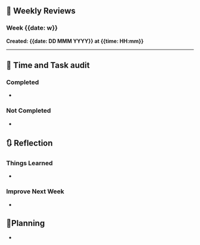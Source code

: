 ## 📑 Weekly Reviews
### Week {{date: w}}
**Created: {{date: DD MMM YYYY}} at {{time: HH:mm}}**

---

## 📜 **Time and Task audit**

### Completed
* 
### Not Completed
* 

## 🔃 **Reflection**

### Things Learned
* 
### Improve Next Week
* 

## 📅**Planning**
* 

